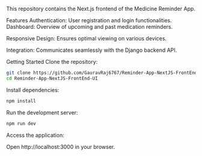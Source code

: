 This repository contains the Next.js frontend of the Medicine Reminder App.

Features
Authentication: User registration and login functionalities.
<br>
Dashboard: Overview of upcoming and past medication reminders.

Responsive Design: Ensures optimal viewing on various devices.

Integration: Communicates seamlessly with the Django backend API.

Getting Started
Clone the repository:

```bash
git clone https://github.com/GauravRaj6767/Reminder-App-NextJS-FrontEnd-UI.git
cd Reminder-App-NextJS-FrontEnd-UI
```
Install dependencies:

```bash
npm install
```
Run the development server:

```bash
npm run dev
```
Access the application:

Open http://localhost:3000 in your browser.
